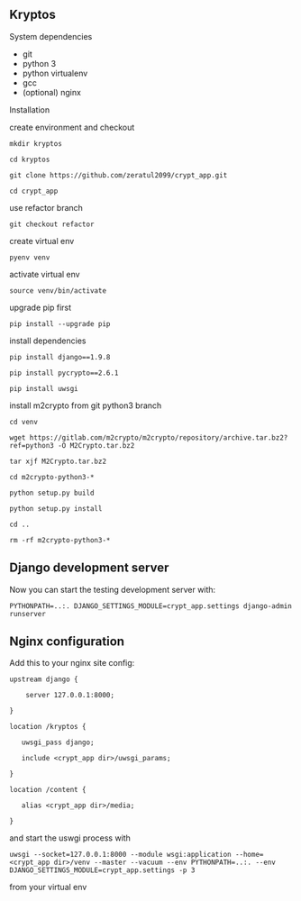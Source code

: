 Kryptos
-------

System dependencies

- git
- python 3
- python virtualenv
- gcc
- (optional) nginx

Installation

create environment and checkout

`mkdir kryptos`

`cd kryptos`

`git clone https://github.com/zeratul2099/crypt_app.git`

`cd crypt_app`


use refactor branch

`git checkout refactor`


create virtual env

`pyenv venv`


activate virtual env

`source venv/bin/activate`


upgrade pip first

`pip install --upgrade pip`


install dependencies

`pip install django==1.9.8`

`pip install pycrypto==2.6.1`

`pip install uwsgi`


install m2crypto from git python3 branch

`cd venv`

`wget https://gitlab.com/m2crypto/m2crypto/repository/archive.tar.bz2?ref=python3 -O M2Crypto.tar.bz2`

`tar xjf M2Crypto.tar.bz2`

`cd m2crypto-python3-*`

`python setup.py build`

`python setup.py install`

`cd ..`

`rm -rf m2crypto-python3-*`


Django development server
-------------------------

Now you can start the testing development server with:

`PYTHONPATH=..:. DJANGO_SETTINGS_MODULE=crypt_app.settings django-admin runserver`


Nginx configuration
-------------------

Add this to your nginx site config:


`upstream django {`

`    server 127.0.0.1:8000;`

`}`


`location /kryptos {`

`	uwsgi_pass django;`

`	include <crypt_app dir>/uwsgi_params;`

`}`

`location /content {`

`	alias <crypt_app dir>/media;`

`}`


and start the uswgi process with

`uwsgi --socket=127.0.0.1:8000 --module wsgi:application --home=<crypt_app dir>/venv --master --vacuum --env PYTHONPATH=..:. --env DJANGO_SETTINGS_MODULE=crypt_app.settings -p 3`

from your virtual env

